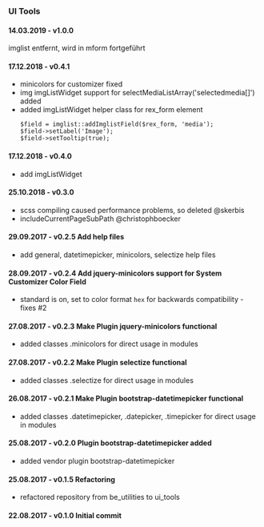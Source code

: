 ### UI Tools

#### 14.03.2019 - v1.0.0
imglist entfernt, wird in mform fortgeführt

#### 17.12.2018 - v0.4.1

- minicolors for customizer fixed
- img imgListWidget support for selectMediaListArray('selectedmedia[]') added
- added imgListWidget helper class for rex_form element
    ```
    $field = imglist::addImglistField($rex_form, 'media');
    $field->setLabel('Image');
    $field->setTooltip(true);
    ```

#### 17.12.2018 - v0.4.0

- add imgListWidget

#### 25.10.2018 - v0.3.0 
 
- scss compiling caused performance problems, so deleted @skerbis
- includeCurrentPageSubPath @christophboecker 

#### 29.09.2017 - v0.2.5 Add help files
 
- add general, datetimepicker, minicolors, selectize help files

#### 28.09.2017 - v0.2.4 Add jquery-minicolors support for System Customizer Color Field
 
- standard is on, set to color format `hex` for backwards compatibility - fixes #2

#### 27.08.2017 - v0.2.3 Make Plugin jquery-minicolors functional
 
- added classes .minicolors for direct usage in modules

#### 27.08.2017 - v0.2.2 Make Plugin selectize functional
 
- added classes .selectize for direct usage in modules

#### 26.08.2017 - v0.2.1 Make Plugin bootstrap-datetimepicker functional
 
- added classes .datetimepicker, .datepicker, .timepicker for direct usage in modules

#### 25.08.2017 - v0.2.0 Plugin bootstrap-datetimepicker added

- added vendor plugin bootstrap-datetimepicker

#### 25.08.2017 - v0.1.5 Refactoring

- refactored repository from be_utilities to ui_tools

#### 22.08.2017 - v0.1.0 Initial commit

